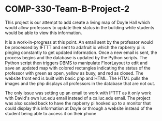 # COMP-330-Team-B-Project-2
This project is our attempt to add create a living map of Doyle Hall 
which would allow professors to update their status in the building while 
students would be able to view this information.

It is a work-in-progress at this point. 
An email sent by the professor would be processed by IFTTT and sent to adafruit io which the rapberry pi
is pinging constantly to get updated information. Once a new email is sent, the process begins and the database is updated by the 
Python scripts. The Python script then triggers DBMS to manipulate FloorLayout to edit and save an updated map with colored rectangles indicating
the status of the professor with green as open, yellow as busy, and red as closed. The website front end is built with basic
php and HTML. The HTML pulls the images and the php displays all professors in the database that are not out. 

The only issue was setting up an email to work with IFTTT as it only work with David's own luc.edu email instead of a cs.luc.edu email.
The project was also scaled back to have the rapberry pi hooked up to a monitor that could display this information at Doyle or through a website instead
of the student being able to access it on their phone
